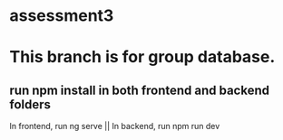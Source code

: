 # assessment3
# This branch is for group database.

## run npm install in both frontend and backend folders
In frontend, run ng serve || In backend, run npm run dev
